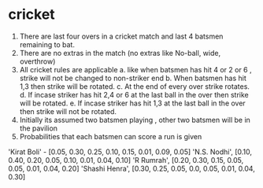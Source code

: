 # cricket



1. There are last four overs in a cricket match and last 4 batsmen remaining to bat.
2. There are no extras in the match (no extras like No-ball, wide, overthrow)
3. All cricket rules are applicable
a. like when batsmen has hit 4 or 2 or 6 , strike will not be changed to non-striker
end
b. When batsmen has hit 1,3 then strike will be rotated.
c. At the end of every over strike rotates.
d. If incase striker has hit 2,4 or 6 at the last ball in the over then strike will be
rotated.
e. If incase striker has hit 1,3 at the last ball in the over then strike will not be
rotated.
4. Initially its assumed two batsmen playing , other two batsmen will be in the pavilion
5. Probabilities that each batsmen can score a run is given 

'Kirat Boli' -  [0.05, 0.30, 0.25, 0.10, 0.15, 0.01, 0.09, 0.05]
'N.S. Nodhi', [0.10, 0.40, 0.20, 0.05, 0.10, 0.01, 0.04, 0.10]
'R Rumrah', [0.20, 0.30, 0.15, 0.05, 0.05, 0.01, 0.04, 0.20]
'Shashi Henra', [0.30, 0.25, 0.05, 0.0, 0.05, 0.01, 0.04, 0.30]
